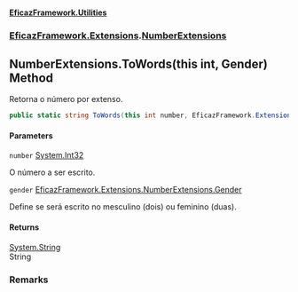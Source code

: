 #### [EficazFramework.Utilities](EficazFrameworkData.md 'EficazFramework Data')
### [EficazFramework.Extensions](EficazFrameworkData.md#EficazFramework.Extensions 'EficazFramework.Extensions').[NumberExtensions](EficazFramework.Extensions/NumberExtensions.md 'EficazFramework.Extensions.NumberExtensions')

## NumberExtensions.ToWords(this int, Gender) Method

Retorna o número por extenso.

```csharp
public static string ToWords(this int number, EficazFramework.Extensions.NumberExtensions.Gender gender=EficazFramework.Extensions.NumberExtensions.Gender.Masculino);
```
#### Parameters

<a name='EficazFramework.Extensions.NumberExtensions.ToWords(thisint,EficazFramework.Extensions.NumberExtensions.Gender).number'></a>

`number` [System.Int32](https://docs.microsoft.com/en-us/dotnet/api/System.Int32 'System.Int32')

O número a ser escrito.

<a name='EficazFramework.Extensions.NumberExtensions.ToWords(thisint,EficazFramework.Extensions.NumberExtensions.Gender).gender'></a>

`gender` [EficazFramework.Extensions.NumberExtensions.Gender](https://docs.microsoft.com/en-us/dotnet/api/EficazFramework.Extensions.NumberExtensions.Gender 'EficazFramework.Extensions.NumberExtensions.Gender')

Define se será escrito no mesculino (dois) ou feminino (duas).

#### Returns
[System.String](https://docs.microsoft.com/en-us/dotnet/api/System.String 'System.String')  
String

### Remarks